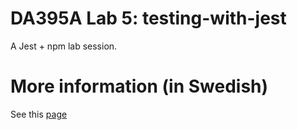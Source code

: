 # DA395A Lab 5: testing-with-jest
A Jest + npm lab session.  

# More information (in Swedish)
See this [page](https://mau-webb.github.io/resurser/da395a-vt22/6-utvecklingsmetodik/i1/)
